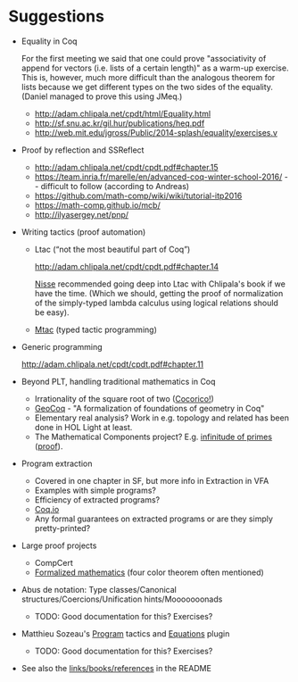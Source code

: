 # Suggestions

  - Equality in Coq

    For the first meeting we said that one could prove "associativity
    of append for vectors (i.e. lists of a certain length)" as a
    warm-up exercise. This is, however, much more difficult than the
    analogous theorem for lists because we get different types on the
    two sides of the equality. (Daniel managed to prove this using JMeq.)

    - http://adam.chlipala.net/cpdt/html/Equality.html
    - http://sf.snu.ac.kr/gil.hur/publications/heq.pdf
    - http://web.mit.edu/jgross/Public/2014-splash/equality/exercises.v

  - Proof by reflection and SSReflect

    - http://adam.chlipala.net/cpdt/cpdt.pdf#chapter.15
    - https://team.inria.fr/marelle/en/advanced-coq-winter-school-2016/ -- difficult to follow (according to Andreas)
    - https://github.com/math-comp/wiki/wiki/tutorial-itp2016
    - https://math-comp.github.io/mcb/
    - http://ilyasergey.net/pnp/

  - Writing tactics (proof automation)

    - Ltac (“not the most beautiful part of Coq”)

      http://adam.chlipala.net/cpdt/cpdt.pdf#chapter.14

      [Nisse](http://www.cse.chalmers.se/~nad/) recommended going deep into Ltac with Chlipala's book if we have the time.
      (Which we should, getting the proof of normalization of the simply-typed
      lambda calculus using logical relations should be easy).

    - [Mtac](http://plv.mpi-sws.org/mtac/) (typed tactic programming)

  - Generic programming

    http://adam.chlipala.net/cpdt/cpdt.pdf#chapter.11

  - Beyond PLT, handling traditional mathematics in Coq

    - Irrationality of the square root of two ([Cocorico!](https://coq.inria.fr/cocorico/SquareRootTwo))
    - [GeoCoq](http://geocoq.github.io/GeoCoq/) - "A formalization of foundations of geometry in Coq"
    - Elementary real analysis? Work in e.g. topology and related has been done in HOL Light at least.
    - The Mathematical Components project? E.g. [infinitude of primes](https://math-comp.github.io/mcb/book.pdf#page=112) ([proof](https://math-comp.github.io/mcb/ch4.html)).

  - Program extraction

    - Covered in one chapter in SF, but more info in Extraction in VFA
    - Examples with simple programs?
    - Efficiency of extracted programs?
    - [Coq.io](http://coq.io)
    - Any formal guarantees on extracted programs or are they simply pretty-printed?

  - Large proof projects

    - CompCert
    - [Formalized mathematics](https://coq.inria.fr/cocorico/List%20of%20Coq%20Math%20Projects) (four color theorem often mentioned)

  - Abus de notation: Type classes/Canonical structures/Coercions/Unification hints/Mooooooonads

    - TODO: Good documentation for this? Exercises?

  - Matthieu Sozeau's [Program](https://coq.inria.fr/refman/Reference-Manual027.html) tactics and [Equations](https://www.irif.fr/~sozeau/research/coq/equations.en.html) plugin

    - TODO: Good documentation for this? Exercises?

  - See also the [links/books/references](README.md#reference-material) in the README
